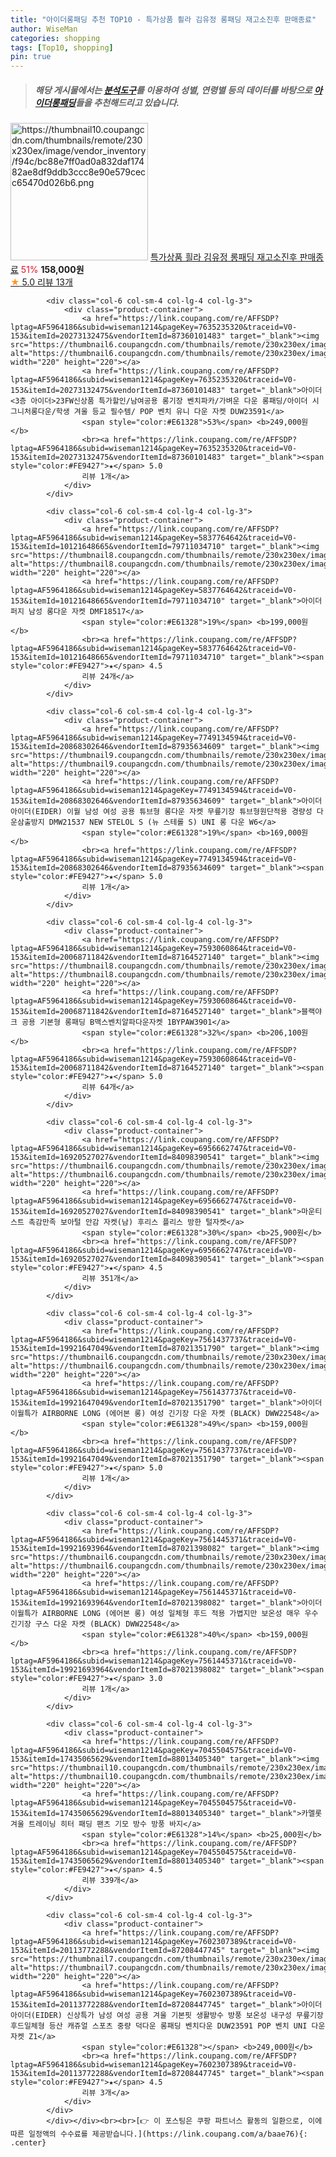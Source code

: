 ```yaml
---
title: "아이더롱패딩 추천 TOP10 - 특가상품 흴라 김유정 롱패딩 재고소진후 판매종료"
author: WiseMan
categories: shopping
tags: [Top10, shopping]
pin: true
---
```


> ##### 해당 게시물에서는 [**분석도구**](https://itemscout.io/)를 이용하여 **성별**, **연령별** 등의 데이터를 바탕으로 [**아이더롱패딩**](https://link.coupang.com/a/baae76)들을 추천해드리고 있습니다.
<div class="container"><div class="row">
            <div class="col-6 col-sm-4 col-lg-4 col-lg-3">
                <div class="product-container">
                    <a href="https://link.coupang.com/re/AFFSDP?lptag=AF5964186&subid=wiseman1214&pageKey=7667134189&traceid=V0-153&itemId=20946613878&vendorItemId=88012744994" target="_blank"><img src="https://thumbnail10.coupangcdn.com/thumbnails/remote/230x230ex/image/vendor_inventory/f94c/bc88e7ff0ad0a832daf17482ae8df9ddb3ccc8e90e579cecc65470d026b6.png" alt="https://thumbnail10.coupangcdn.com/thumbnails/remote/230x230ex/image/vendor_inventory/f94c/bc88e7ff0ad0a832daf17482ae8df9ddb3ccc8e90e579cecc65470d026b6.png" width="220" height="220"></a>
                    <a href="https://link.coupang.com/re/AFFSDP?lptag=AF5964186&subid=wiseman1214&pageKey=7667134189&traceid=V0-153&itemId=20946613878&vendorItemId=88012744994" target="_blank">특가상품 흴라 김유정 롱패딩 재고소진후 판매종료</a>
                    <span style="color:#E61328">51%</span> <b>158,000원</b>
                    <br><a href="https://link.coupang.com/re/AFFSDP?lptag=AF5964186&subid=wiseman1214&pageKey=7667134189&traceid=V0-153&itemId=20946613878&vendorItemId=88012744994" target="_blank"><span style="color:#FE9427">★</span> 5.0
                    리뷰 13개</a>
                </div>
            </div>
            
            <div class="col-6 col-sm-4 col-lg-4 col-lg-3">
                <div class="product-container">
                    <a href="https://link.coupang.com/re/AFFSDP?lptag=AF5964186&subid=wiseman1214&pageKey=7635235320&traceid=V0-153&itemId=20273132475&vendorItemId=87360101483" target="_blank"><img src="https://thumbnail6.coupangcdn.com/thumbnails/remote/230x230ex/image/vendor_inventory/3e66/968659cb505be6f53296024c29de2398b95ca4fdb69dd6ed8065ffa1f1ee.jpg" alt="https://thumbnail6.coupangcdn.com/thumbnails/remote/230x230ex/image/vendor_inventory/3e66/968659cb505be6f53296024c29de2398b95ca4fdb69dd6ed8065ffa1f1ee.jpg" width="220" height="220"></a>
                    <a href="https://link.coupang.com/re/AFFSDP?lptag=AF5964186&subid=wiseman1214&pageKey=7635235320&traceid=V0-153&itemId=20273132475&vendorItemId=87360101483" target="_blank">아이더 <3층 아이더>23FW신상품 특가할인/남여공용 롱기장 벤치파카/가벼운 다운 롱패딩/아이더 시그니처롱다운/학생 겨울 등교 필수템/ POP 벤치 유니 다운 자켓 DUW23591</a>
                    <span style="color:#E61328">53%</span> <b>249,000원</b>
                    <br><a href="https://link.coupang.com/re/AFFSDP?lptag=AF5964186&subid=wiseman1214&pageKey=7635235320&traceid=V0-153&itemId=20273132475&vendorItemId=87360101483" target="_blank"><span style="color:#FE9427">★</span> 5.0
                    리뷰 1개</a>
                </div>
            </div>
            
            <div class="col-6 col-sm-4 col-lg-4 col-lg-3">
                <div class="product-container">
                    <a href="https://link.coupang.com/re/AFFSDP?lptag=AF5964186&subid=wiseman1214&pageKey=5837764642&traceid=V0-153&itemId=10121648665&vendorItemId=79711034710" target="_blank"><img src="https://thumbnail8.coupangcdn.com/thumbnails/remote/230x230ex/image/vendor_inventory/b90d/7762819afa100ff6aca7a3743361478b0f4032525fd8917741ae1c482d24.png" alt="https://thumbnail8.coupangcdn.com/thumbnails/remote/230x230ex/image/vendor_inventory/b90d/7762819afa100ff6aca7a3743361478b0f4032525fd8917741ae1c482d24.png" width="220" height="220"></a>
                    <a href="https://link.coupang.com/re/AFFSDP?lptag=AF5964186&subid=wiseman1214&pageKey=5837764642&traceid=V0-153&itemId=10121648665&vendorItemId=79711034710" target="_blank">아이더 퍼지 남성 롱다운 자켓 DMF18517</a>
                    <span style="color:#E61328">19%</span> <b>199,000원</b>
                    <br><a href="https://link.coupang.com/re/AFFSDP?lptag=AF5964186&subid=wiseman1214&pageKey=5837764642&traceid=V0-153&itemId=10121648665&vendorItemId=79711034710" target="_blank"><span style="color:#FE9427">★</span> 4.5
                    리뷰 24개</a>
                </div>
            </div>
            
            <div class="col-6 col-sm-4 col-lg-4 col-lg-3">
                <div class="product-container">
                    <a href="https://link.coupang.com/re/AFFSDP?lptag=AF5964186&subid=wiseman1214&pageKey=7749134594&traceid=V0-153&itemId=20868302646&vendorItemId=87935634609" target="_blank"><img src="https://thumbnail9.coupangcdn.com/thumbnails/remote/230x230ex/image/vendor_inventory/2fab/8c1f996a92234ae80a2f00ea282ea97670f7ba5d0301cf43452015022cee.png" alt="https://thumbnail9.coupangcdn.com/thumbnails/remote/230x230ex/image/vendor_inventory/2fab/8c1f996a92234ae80a2f00ea282ea97670f7ba5d0301cf43452015022cee.png" width="220" height="220"></a>
                    <a href="https://link.coupang.com/re/AFFSDP?lptag=AF5964186&subid=wiseman1214&pageKey=7749134594&traceid=V0-153&itemId=20868302646&vendorItemId=87935634609" target="_blank">아이더 아이더(EIDER) 이월 남성 여성 공용 튜브형 롱다운 자켓 무릎기장 튜브형원단적용 경량성 다운삼출방지 DMW21537 NEW STELOL S (뉴 스테롤 S) UNI 롱 다운 W6</a>
                    <span style="color:#E61328">19%</span> <b>169,000원</b>
                    <br><a href="https://link.coupang.com/re/AFFSDP?lptag=AF5964186&subid=wiseman1214&pageKey=7749134594&traceid=V0-153&itemId=20868302646&vendorItemId=87935634609" target="_blank"><span style="color:#FE9427">★</span> 5.0
                    리뷰 1개</a>
                </div>
            </div>
            
            <div class="col-6 col-sm-4 col-lg-4 col-lg-3">
                <div class="product-container">
                    <a href="https://link.coupang.com/re/AFFSDP?lptag=AF5964186&subid=wiseman1214&pageKey=7593060864&traceid=V0-153&itemId=20068711842&vendorItemId=87164527140" target="_blank"><img src="https://thumbnail8.coupangcdn.com/thumbnails/remote/230x230ex/image/vendor_inventory/d442/8bedb3a2f0c51f001fe678ec5a74fc8aa33c6bbe1a1daf0deffcc0c82c52.jpg" alt="https://thumbnail8.coupangcdn.com/thumbnails/remote/230x230ex/image/vendor_inventory/d442/8bedb3a2f0c51f001fe678ec5a74fc8aa33c6bbe1a1daf0deffcc0c82c52.jpg" width="220" height="220"></a>
                    <a href="https://link.coupang.com/re/AFFSDP?lptag=AF5964186&subid=wiseman1214&pageKey=7593060864&traceid=V0-153&itemId=20068711842&vendorItemId=87164527140" target="_blank">블랙야크 공용 기본형 롱패딩 B맥스벤치알파다운자켓 1BYPAW3901</a>
                    <span style="color:#E61328">32%</span> <b>206,100원</b>
                    <br><a href="https://link.coupang.com/re/AFFSDP?lptag=AF5964186&subid=wiseman1214&pageKey=7593060864&traceid=V0-153&itemId=20068711842&vendorItemId=87164527140" target="_blank"><span style="color:#FE9427">★</span> 5.0
                    리뷰 64개</a>
                </div>
            </div>
            
            <div class="col-6 col-sm-4 col-lg-4 col-lg-3">
                <div class="product-container">
                    <a href="https://link.coupang.com/re/AFFSDP?lptag=AF5964186&subid=wiseman1214&pageKey=6956662747&traceid=V0-153&itemId=16920527027&vendorItemId=84098390541" target="_blank"><img src="https://thumbnail6.coupangcdn.com/thumbnails/remote/230x230ex/image/vendor_inventory/37c7/586bf8bb3d3ede4b4934e4efff8e6eda11977ea6fe23fead0e1942ff3a42.jpg" alt="https://thumbnail6.coupangcdn.com/thumbnails/remote/230x230ex/image/vendor_inventory/37c7/586bf8bb3d3ede4b4934e4efff8e6eda11977ea6fe23fead0e1942ff3a42.jpg" width="220" height="220"></a>
                    <a href="https://link.coupang.com/re/AFFSDP?lptag=AF5964186&subid=wiseman1214&pageKey=6956662747&traceid=V0-153&itemId=16920527027&vendorItemId=84098390541" target="_blank">마운티스트 촉감만족 보아털 안감 자켓(남) 후리스 플리스 방한 털자켓</a>
                    <span style="color:#E61328">30%</span> <b>25,900원</b>
                    <br><a href="https://link.coupang.com/re/AFFSDP?lptag=AF5964186&subid=wiseman1214&pageKey=6956662747&traceid=V0-153&itemId=16920527027&vendorItemId=84098390541" target="_blank"><span style="color:#FE9427">★</span> 4.5
                    리뷰 351개</a>
                </div>
            </div>
            
            <div class="col-6 col-sm-4 col-lg-4 col-lg-3">
                <div class="product-container">
                    <a href="https://link.coupang.com/re/AFFSDP?lptag=AF5964186&subid=wiseman1214&pageKey=7561437737&traceid=V0-153&itemId=19921647049&vendorItemId=87021351790" target="_blank"><img src="https://thumbnail6.coupangcdn.com/thumbnails/remote/230x230ex/image/vendor_inventory/7f23/0de15c0b49c20b558b4eecb65e541c13bc7471fa939b13ac6b8a98013fd9.png" alt="https://thumbnail6.coupangcdn.com/thumbnails/remote/230x230ex/image/vendor_inventory/7f23/0de15c0b49c20b558b4eecb65e541c13bc7471fa939b13ac6b8a98013fd9.png" width="220" height="220"></a>
                    <a href="https://link.coupang.com/re/AFFSDP?lptag=AF5964186&subid=wiseman1214&pageKey=7561437737&traceid=V0-153&itemId=19921647049&vendorItemId=87021351790" target="_blank">아이더 이월특가 AIRBORNE LONG (에어본 롱) 여성 긴기장 다운 자켓 (BLACK) DWW22548</a>
                    <span style="color:#E61328">49%</span> <b>159,000원</b>
                    <br><a href="https://link.coupang.com/re/AFFSDP?lptag=AF5964186&subid=wiseman1214&pageKey=7561437737&traceid=V0-153&itemId=19921647049&vendorItemId=87021351790" target="_blank"><span style="color:#FE9427">★</span> 5.0
                    리뷰 1개</a>
                </div>
            </div>
            
            <div class="col-6 col-sm-4 col-lg-4 col-lg-3">
                <div class="product-container">
                    <a href="https://link.coupang.com/re/AFFSDP?lptag=AF5964186&subid=wiseman1214&pageKey=7561445371&traceid=V0-153&itemId=19921693964&vendorItemId=87021398082" target="_blank"><img src="https://thumbnail6.coupangcdn.com/thumbnails/remote/230x230ex/image/vendor_inventory/7f23/0de15c0b49c20b558b4eecb65e541c13bc7471fa939b13ac6b8a98013fd9.png" alt="https://thumbnail6.coupangcdn.com/thumbnails/remote/230x230ex/image/vendor_inventory/7f23/0de15c0b49c20b558b4eecb65e541c13bc7471fa939b13ac6b8a98013fd9.png" width="220" height="220"></a>
                    <a href="https://link.coupang.com/re/AFFSDP?lptag=AF5964186&subid=wiseman1214&pageKey=7561445371&traceid=V0-153&itemId=19921693964&vendorItemId=87021398082" target="_blank">아이더 이월특가 AIRBORNE LONG (에어본 롱) 여성 일체형 후드 적용 가볍지만 보온성 매우 우수 긴기장 구스 다운 자켓 (BLACK) DWW22548</a>
                    <span style="color:#E61328">40%</span> <b>159,000원</b>
                    <br><a href="https://link.coupang.com/re/AFFSDP?lptag=AF5964186&subid=wiseman1214&pageKey=7561445371&traceid=V0-153&itemId=19921693964&vendorItemId=87021398082" target="_blank"><span style="color:#FE9427">★</span> 3.0
                    리뷰 1개</a>
                </div>
            </div>
            
            <div class="col-6 col-sm-4 col-lg-4 col-lg-3">
                <div class="product-container">
                    <a href="https://link.coupang.com/re/AFFSDP?lptag=AF5964186&subid=wiseman1214&pageKey=7045504575&traceid=V0-153&itemId=17435065629&vendorItemId=88013405340" target="_blank"><img src="https://thumbnail10.coupangcdn.com/thumbnails/remote/230x230ex/image/vendor_inventory/0449/616ed2d27bb4a0168bea3e2cc0a8e0e5e51c9784cc74b84cfe65952fbe7b.jpg" alt="https://thumbnail10.coupangcdn.com/thumbnails/remote/230x230ex/image/vendor_inventory/0449/616ed2d27bb4a0168bea3e2cc0a8e0e5e51c9784cc74b84cfe65952fbe7b.jpg" width="220" height="220"></a>
                    <a href="https://link.coupang.com/re/AFFSDP?lptag=AF5964186&subid=wiseman1214&pageKey=7045504575&traceid=V0-153&itemId=17435065629&vendorItemId=88013405340" target="_blank">카멜롯 겨울 트레이닝 히터 패딩 팬츠 기모 방수 방풍 바지</a>
                    <span style="color:#E61328">14%</span> <b>25,000원</b>
                    <br><a href="https://link.coupang.com/re/AFFSDP?lptag=AF5964186&subid=wiseman1214&pageKey=7045504575&traceid=V0-153&itemId=17435065629&vendorItemId=88013405340" target="_blank"><span style="color:#FE9427">★</span> 4.5
                    리뷰 339개</a>
                </div>
            </div>
            
            <div class="col-6 col-sm-4 col-lg-4 col-lg-3">
                <div class="product-container">
                    <a href="https://link.coupang.com/re/AFFSDP?lptag=AF5964186&subid=wiseman1214&pageKey=7602307389&traceid=V0-153&itemId=20113772288&vendorItemId=87208447745" target="_blank"><img src="https://thumbnail7.coupangcdn.com/thumbnails/remote/230x230ex/image/vendor_inventory/baf8/d719aed8fe8ad5f9da4d22a547b6c7d2cefaa1a0170dbdb6ee23bf2f60e2.png" alt="https://thumbnail7.coupangcdn.com/thumbnails/remote/230x230ex/image/vendor_inventory/baf8/d719aed8fe8ad5f9da4d22a547b6c7d2cefaa1a0170dbdb6ee23bf2f60e2.png" width="220" height="220"></a>
                    <a href="https://link.coupang.com/re/AFFSDP?lptag=AF5964186&subid=wiseman1214&pageKey=7602307389&traceid=V0-153&itemId=20113772288&vendorItemId=87208447745" target="_blank">아이더 아이더(EIDER) 신상특가 남성 여성 공용 겨울 기본핏 생활방수 방풍 보온성 내구성 무릎기장 후드일체형 등산 캐쥬얼 스포츠 중량 덕다운 롱패딩 벤치다운 DUW23591 POP 벤치 UNI 다운 자켓 Z1</a>
                    <span style="color:#E61328"></span> <b>249,000원</b>
                    <br><a href="https://link.coupang.com/re/AFFSDP?lptag=AF5964186&subid=wiseman1214&pageKey=7602307389&traceid=V0-153&itemId=20113772288&vendorItemId=87208447745" target="_blank"><span style="color:#FE9427">★</span> 4.5
                    리뷰 3개</a>
                </div>
            </div>
            </div></div><br><br>[👉 이 포스팅은 쿠팡 파트너스 활동의 일환으로, 이에 따른 일정액의 수수료를 제공받습니다.](https://link.coupang.com/a/baae76){: .center}